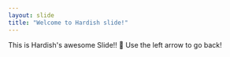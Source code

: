 ```yaml
---
layout: slide
title: "Welcome to Hardish slide!"
---
```

This is Hardish's awesome Slide!! :tada:
Use the left arrow to go back!

